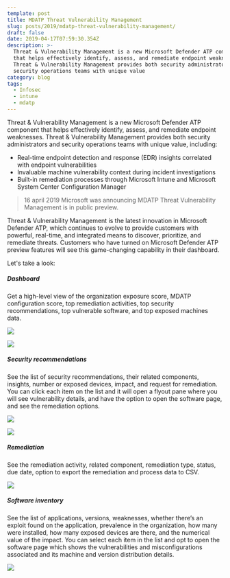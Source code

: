 ```yaml
---
template: post
title: MDATP Threat Vulnerability Management
slug: posts/2019/mdatp-threat-vulnerability-management/
draft: false
date: 2019-04-17T07:59:30.354Z
description: >-
  Threat & Vulnerability Management is a new Microsoft Defender ATP component
  that helps effectively identify, assess, and remediate endpoint weaknesses.
  Threat & Vulnerability Management provides both security administrators and
  security operations teams with unique value
category: blog
tags:
  - Infosec
  - intune
  - mdatp
---
```

Threat & Vulnerability Management is a new Microsoft Defender ATP component that helps effectively identify, assess, and remediate endpoint weaknesses.  Threat & Vulnerability Management provides both security administrators and security operations teams with unique value, including:

* Real-time endpoint detection and response (EDR) insights correlated with endpoint vulnerabilities
* Invaluable machine vulnerability context during incident investigations
* Built-in remediation processes through Microsoft Intune and Microsoft System Center Configuration Manager

> 16 april 2019 Microsoft was announcing MDATP Threat Vulnerability Management is in public preview.

Threat & Vulnerability Management is the latest innovation in Microsoft Defender ATP, which continues to evolve to provide customers with powerful, real-time, and integrated means to discover, prioritize, and remediate threats.
Customers who have turned on Microsoft Defender ATP preview features will see this game-changing capability in their dashboard.

Let's take a look:

##### Dashboard

Get a high-level view of the organization exposure score, MDATP configuration score, top remediation activities, top security recommendations, top vulnerable software, and top exposed machines data.

![](/media/MDATP_preview/1.png)

![](/media/MDATP_preview/5.png)

##### Security recommendations

See the list of security recommendations, their related components, insights, number or exposed devices, impact, and request for remediation. You can click each item on the list and it will open a flyout pane where you will see vulnerability details, and have the option to open the software page, and see the remediation options.

![](/media/MDATP_preview/2.png)

![](/media/MDATP_preview/6.png)


##### Remediation

See the remediation activity, related component, remediation type, status, due date, option to export the remediation and process data to CSV.

![](/media/MDATP_preview/3.png)


##### Software inventory

See the list of applications, versions, weaknesses, whether there’s an exploit found on the application, prevalence in the organization, how many were installed, how many exposed devices are there, and the numerical value of the impact. You can select each item in the list and opt to open the software page which shows the vulnerabilities and misconfigurations associated and its machine and version distribution details.

![](/media/MDATP_preview/4.png)
